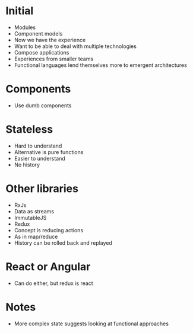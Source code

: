 # Initial
* Modules
* Component models
* Now we have the experience
* Want to be able to deal with multiple technologies
* Compose applications
* Experiences from smaller teams
* Functional languages lend themselves more to emergent architectures

# Components
* Use dumb components

# Stateless
* Hard to understand
* Alternative is pure functions
* Easier to understand
* No history

# Other libraries 
* RxJs
 * Data as streams
* ImmutableJS
* Redux
 * Concept is reducing actions
* As in map/reduce
* History can be rolled back and replayed

# React or Angular
* Can do either, but redux is react

# Notes
* More complex state suggests looking at functional approaches


